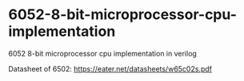 # 6052-8-bit-microprocessor-cpu-implementation
6052 8-bit microprocessor cpu implementation in verilog

Datasheet of 6502: https://eater.net/datasheets/w65c02s.pdf
